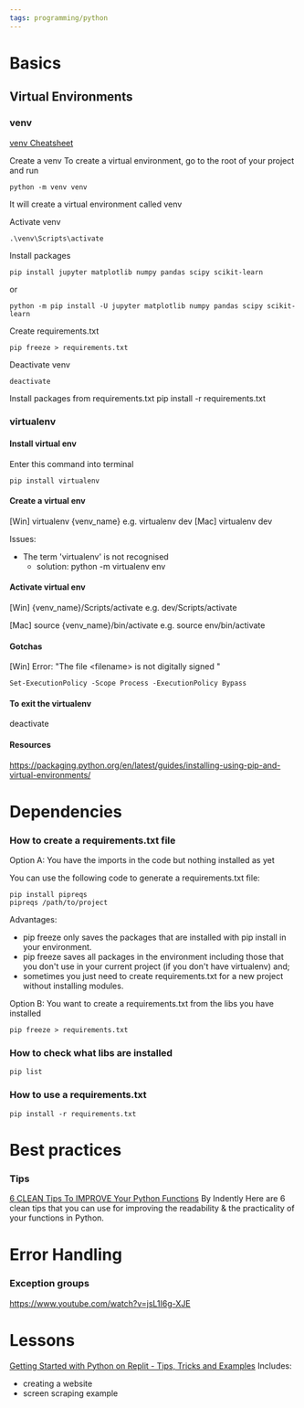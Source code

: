```yaml
---
tags: programming/python
---
```


# Basics



## Virtual Environments


### venv

[venv Cheatsheet](https://gist.github.com/ryanbehdad/858b47b54be441a684efb7ae6ca98a75)

Create a venv
To create a virtual environment, go to the root of your project and run

```
python -m venv venv
```

It will create a virtual environment called venv

Activate venv
```
.\venv\Scripts\activate
```

Install packages
```
pip install jupyter matplotlib numpy pandas scipy scikit-learn
```
or
```
python -m pip install -U jupyter matplotlib numpy pandas scipy scikit-learn
```


Create requirements.txt
```
pip freeze > requirements.txt
```

Deactivate venv
```
deactivate
```

Install packages from requirements.txt
pip install -r requirements.txt

### virtualenv

#### Install virtual env

Enter this command into terminal
```
pip install virtualenv
```

#### Create a virtual env

[Win] virtualenv {venv_name}
e.g. virtualenv dev
[Mac] virtualenv dev

Issues:
- The term 'virtualenv' is not recognised
	- solution:  python -m virtualenv env
#### Activate virtual env

[Win] {venv_name}/Scripts/activate
e.g. dev/Scripts/activate

[Mac] source {venv_name}/bin/activate 
e.g. source env/bin/activate

#### Gotchas
[Win]
Error: "The file \<filename\> is not digitally signed "
```
Set-ExecutionPolicy -Scope Process -ExecutionPolicy Bypass
```
#### To exit the virtualenv
deactivate

#### Resources

https://packaging.python.org/en/latest/guides/installing-using-pip-and-virtual-environments/

# Dependencies

### How to create a requirements.txt file

Option A:  You have the imports in the code but nothing installed as yet

You can use the following code to generate a requirements.txt file:

```
pip install pipreqs
pipreqs /path/to/project
```

Advantages:
- pip freeze only saves the packages that are installed with pip install in your environment.
- pip freeze saves all packages in the environment including those that you don't use in your current project (if you don't have virtualenv) and;
- sometimes you just need to create requirements.txt for a new project without installing modules.

Option B: You want to create a requirements.txt from the libs you have installed

```
pip freeze > requirements.txt
```

### How to check what libs are installed

```
pip list
```
### How to use a requirements.txt

```
pip install -r requirements.txt
```

# Best practices

### Tips

[6 CLEAN Tips To IMPROVE Your Python Functions](https://www.youtube.com/watch?v=qvSjZ6AKfXQ)
By Indently
Here are 6 clean tips that you can use for improving the readability & the practicality of your functions in Python.




# Error Handling

### Exception groups

https://www.youtube.com/watch?v=jsL1I6g-XJE


# Lessons


[Getting Started with Python on Replit - Tips, Tricks and Examples](https://www.youtube.com/watch?v=VGiCFnyTRRk&t=11s)
Includes:
- creating a website
- screen scraping example

